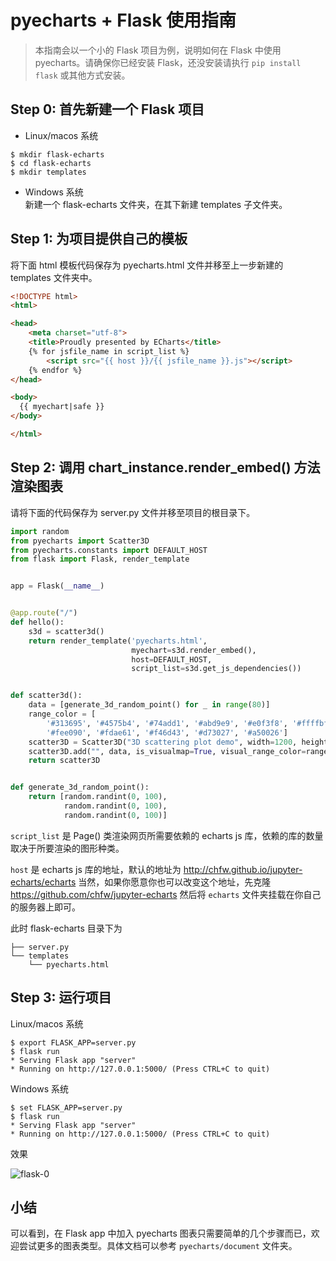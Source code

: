 # pyecharts + Flask 使用指南
> 本指南会以一个小的 Flask 项目为例，说明如何在 Flask 中使用 pyecharts。请确保你已经安装 Flask，还没安装请执行 ```pip install flask``` 或其他方式安装。

## Step 0: 首先新建一个 Flask 项目

* Linux/macos 系统  
```shell
$ mkdir flask-echarts
$ cd flask-echarts
$ mkdir templates
```

* Windows 系统  
新建一个 flask-echarts 文件夹，在其下新建 templates 子文件夹。

## Step 1: 为项目提供自己的模板

将下面 html 模板代码保存为 pyecharts.html 文件并移至上一步新建的 templates 文件夹中。

```html
<!DOCTYPE html>
<html>

<head>
    <meta charset="utf-8">
    <title>Proudly presented by ECharts</title>
	{% for jsfile_name in script_list %}
        <script src="{{ host }}/{{ jsfile_name }}.js"></script>
    {% endfor %}
</head>

<body>
  {{ myechart|safe }}
</body>

</html>
```

## Step 2: 调用 chart_instance.render_embed() 方法渲染图表 

请将下面的代码保存为 server.py 文件并移至项目的根目录下。

```python
import random
from pyecharts import Scatter3D
from pyecharts.constants import DEFAULT_HOST
from flask import Flask, render_template


app = Flask(__name__)


@app.route("/")
def hello():
    s3d = scatter3d()
    return render_template('pyecharts.html',
                           myechart=s3d.render_embed(),
                           host=DEFAULT_HOST,
                           script_list=s3d.get_js_dependencies())


def scatter3d():
    data = [generate_3d_random_point() for _ in range(80)]
    range_color = [
        '#313695', '#4575b4', '#74add1', '#abd9e9', '#e0f3f8', '#ffffbf',
        '#fee090', '#fdae61', '#f46d43', '#d73027', '#a50026']
    scatter3D = Scatter3D("3D scattering plot demo", width=1200, height=600)
    scatter3D.add("", data, is_visualmap=True, visual_range_color=range_color)
    return scatter3D


def generate_3d_random_point():
    return [random.randint(0, 100),
            random.randint(0, 100),
            random.randint(0, 100)]
```
`script_list` 是 Page() 类渲染网页所需要依赖的 echarts js 库，依赖的库的数量取决于所要渲染的图形种类。

`host` 是 echarts js 库的地址，默认的地址为 http://chfw.github.io/jupyter-echarts/echarts  当然，如果你愿意你也可以改变这个地址，先克隆 https://github.com/chfw/jupyter-echarts  然后将 `echarts` 文件夹挂载在你自己的服务器上即可。

此时 flask-echarts 目录下为
```
├── server.py
└── templates
    └── pyecharts.html
```


## Step 3: 运行项目

Linux/macos 系统
```shell
$ export FLASK_APP=server.py
$ flask run
* Serving Flask app "server"
* Running on http://127.0.0.1:5000/ (Press CTRL+C to quit)
```

Windows 系统
```shell
$ set FLASK_APP=server.py
$ flask run
* Serving Flask app "server"
* Running on http://127.0.0.1:5000/ (Press CTRL+C to quit)
```

效果

![flask-0](https://github.com/chenjiandongx/pyecharts/blob/master/images/flask-0.gif)

## 小结

可以看到，在 Flask app 中加入 pyecharts 图表只需要简单的几个步骤而已，欢迎尝试更多的图表类型。具体文档可以参考 ```pyecharts/document```  文件夹。
